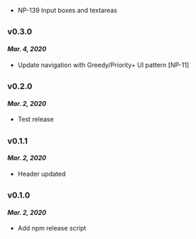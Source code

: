 * NP-139 Input boxes and textareas

## <sub>v0.3.0</sub>

#### _Mar. 4, 2020_

* Update navigation with Greedy/Priority+ UI pattern [NP-11]

## <sub>v0.2.0</sub>

#### _Mar. 2, 2020_

* Test release

## <sub>v0.1.1</sub>

#### _Mar. 2, 2020_

* Header updated

## <sub>v0.1.0</sub>

#### _Mar. 2, 2020_

* Add npm release script

